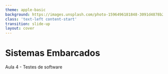 ```yaml
---
theme: apple-basic
background: https://images.unsplash.com/photo-1596496181848-3091d4878b24?crop=entropy&cs=tinysrgb&fit=max&fm=jpg&ixid=Mnw0MDk4NDh8MHwxfGFsbHx8fHx8fHx8fDE2ODA1MjU5NTQ&ixlib=rb-4.0.3&q=80&w=1080
class: 'text-left content-start'
transition: slide-up
layout: cover
---
```


# Sistemas Embarcados

<div>

Aula 4 - Testes de software

</div>